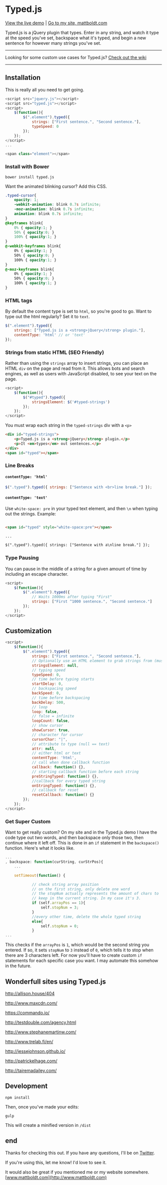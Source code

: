Typed.js
========

[View the live demo](http://www.mattboldt.com/demos/typed-js/) | [Go to my site, mattboldt.com](http://www.mattboldt.com)

Typed.js is a jQuery plugin that types. Enter in any string, and watch it type at the speed you've set, backspace what it's typed, and begin a new sentence for however many strings you've set.

---

Looking for some custom use cases for Typed.js? [Check out the wiki](https://github.com/mattboldt/typed.js/wiki)

---

Installation
------------
This is really all you need to get going.

~~~ javascript
<script src="jquery.js"></script>
<script src="typed.js"></script>
<script>
	$(function(){
		$(".element").typed({
			strings: ["First sentence.", "Second sentence."],
			typeSpeed: 0
		});
	});
</script>
...

<span class="element"></span>
~~~

### Install with Bower

~~~
bower install typed.js
~~~


Want the animated blinking cursor? Add this CSS.

~~~ scss
.typed-cursor{
	opacity: 1;
	-webkit-animation: blink 0.7s infinite;
	-moz-animation: blink 0.7s infinite;
	animation: blink 0.7s infinite;
}
@keyframes blink{
	0% { opacity:1; }
	50% { opacity:0; }
	100% { opacity:1; }
}
@-webkit-keyframes blink{
	0% { opacity:1; }
	50% { opacity:0; }
	100% { opacity:1; }
}
@-moz-keyframes blink{
	0% { opacity:1; }
	50% { opacity:0; }
	100% { opacity:1; }
}
~~~

### HTML tags

By default the content type is set to `html`, so you're good to go. Want to type out the html regularly? Set it to `text`.

~~~ javascript
$(".element").typed({
	strings: ["Typed.js is a <strong>jQuery</strong> plugin."],
	contentType: 'html' // or 'text'
});
~~~

### Strings from static HTML (SEO Friendly)
Rather than using the `strings` array to insert strings, you can place an HTML `div` on the page and read from it.
This allows bots and search engines, as well as users with JavaScript disabled, to see your text on the page.

~~~ javascript
<script>
	$(function(){
		$("#typed").typed({
			stringsElement: $('#typed-strings')
		});
	});
</script>
~~~
You must wrap each string in the `typed-strings` div with a `<p>`
~~~ html
<div id="typed-strings">
    <p>Typed.js is a <strong>jQuery</strong> plugin.</p>
    <p>It <em>types</em> out sentences.</p>
</div>
<span id="typed"></span>
~~~

### Line Breaks

#### `contentType: 'html'`

~~~ javascript
$(".typed").typed({ strings: ["Sentence with <br>line break."] });
~~~

#### `contentType: 'text'`

Use `white-space: pre` in your typed text element, and then `\n` when typing out the strings. Example:

~~~ html

<span id="typed" style="white-space:pre"></span>

...

$(".typed").typed({ strings: ["Sentence with a\nline break."] });

~~~

### Type Pausing

You can pause in the middle of a string for a given amount of time by including an escape character.

~~~ javascript
<script>
	$(function(){
		$(".element").typed({
			// Waits 1000ms after typing "First"
			strings: ["First ^1000 sentence.", "Second sentence."]
		});
	});
</script>
~~~


Customization
----

~~~ javascript
<script>
	$(function(){
		$(".element").typed({
			strings: ["First sentence.", "Second sentence."],
			// Optionally use an HTML element to grab strings from (must wrap each string in a <p>)
			stringsElement: null,
			// typing speed
			typeSpeed: 0,
			// time before typing starts
			startDelay: 0,
			// backspacing speed
			backSpeed: 0,
			// time before backspacing
			backDelay: 500,
			// loop
			loop: false,
			// false = infinite
			loopCount: false,
			// show cursor
			showCursor: true,
			// character for cursor
			cursorChar: "|",
			// attribute to type (null == text)
			attr: null,
			// either html or text
			contentType: 'html',
			// call when done callback function
			callback: function() {},
			// starting callback function before each string
			preStringTyped: function() {},
			//callback for every typed string
			onStringTyped: function() {},
			// callback for reset
			resetCallback: function() {}
		});
	});
</script>
~~~


### Get Super Custom

Want to get really custom? On my site and in the Typed.js demo I have the code type out two words, and then backspace only those two, then continue where it left off. This is done in an `if` statement in the `backspace()` function. Here's what it looks like.

~~~ javascript
...
, backspace: function(curString, curStrPos){
	...

	setTimeout(function() {

			// check string array position
			// on the first string, only delete one word
			// the stopNum actually represents the amount of chars to
			// keep in the current string. In my case it's 3.
			if (self.arrayPos == 1){
				self.stopNum = 3;
			}
			//every other time, delete the whole typed string
			else{
				self.stopNum = 0;
			}
...
~~~

This checks if the `arrayPos` is `1`, which would be the second string you entered. If so, it sets `stopNum` to `3` instead of `0`, which tells it to stop when there are 3 characters left. For now you'll have to create custom `if` statements for each specific case you want. I may automate this somehow in the future.


Wonderfull sites using Typed.js
---
http://allison.house/404

http://www.maxcdn.com/

https://commando.io/

http://testdouble.com/agency.html

http://www.stephanemartinw.com/

http://www.trelab.fi/en/

http://jessejohnson.github.io/

http://patrickelhage.com/

http://tairemadailey.com/


## Development

`npm install`

Then, once you've made your edits:

`gulp`

This will create a minified version in `/dist`


end
---

Thanks for checking this out. If you have any questions, I'll be on [Twitter](http://www.twitter.com/atmattb).

If you're using this, let me know! I'd love to see it.

It would also be great if you mentioned me or my website somewhere. [www.mattboldt.com](http://www.mattboldt.com)


